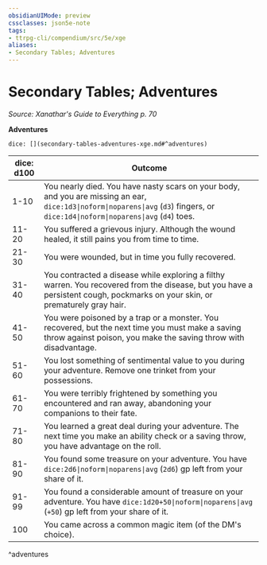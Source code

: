 ```yaml
---
obsidianUIMode: preview
cssclasses: json5e-note
tags:
- ttrpg-cli/compendium/src/5e/xge
aliases:
- Secondary Tables; Adventures
---
```

# Secondary Tables; Adventures
*Source: Xanathar's Guide to Everything p. 70* 

**Adventures**

`dice: [](secondary-tables-adventures-xge.md#^adventures)`

| dice: d100 | Outcome |
|------------|---------|
| 1-10 | You nearly died. You have nasty scars on your body, and you are missing an ear, `dice:1d3\|noform\|noparens\|avg` (`d3`) fingers, or `dice:1d4\|noform\|noparens\|avg` (`d4`) toes. |
| 11-20 | You suffered a grievous injury. Although the wound healed, it still pains you from time to time. |
| 21-30 | You were wounded, but in time you fully recovered. |
| 31-40 | You contracted a disease while exploring a filthy warren. You recovered from the disease, but you have a persistent cough, pockmarks on your skin, or prematurely gray hair. |
| 41-50 | You were poisoned by a trap or a monster. You recovered, but the next time you must make a saving throw against poison, you make the saving throw with disadvantage. |
| 51-60 | You lost something of sentimental value to you during your adventure. Remove one trinket from your possessions. |
| 61-70 | You were terribly frightened by something you encountered and ran away, abandoning your companions to their fate. |
| 71-80 | You learned a great deal during your adventure. The next time you make an ability check or a saving throw, you have advantage on the roll. |
| 81-90 | You found some treasure on your adventure. You have `dice:2d6\|noform\|noparens\|avg` (`2d6`) gp left from your share of it. |
| 91-99 | You found a considerable amount of treasure on your adventure. You have `dice:1d20+50\|noform\|noparens\|avg` (`+50`) gp left from your share of it. |
| 100 | You came across a common magic item (of the DM's choice). |
^adventures